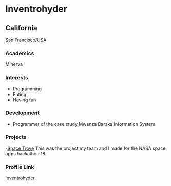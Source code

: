 # Inventrohyder

## California

San Francisco/USA

### Academics

Minerva

### Interests

- Programming
- Eating
- Having fun

### Development

- Programmer of the case study Mwanza Baraka Information System

### Projects 

-[Space Trove](https://github.com/inventrohyder/space-trove/) This was the project my team and I made for the NASA space apps hackathon 18.

### Profile Link

[Inventrohyder](https://github.com/inventrohyder)
